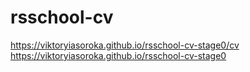# rsschool-cv
https://viktoryiasoroka.github.io/rsschool-cv-stage0/cv
https://viktoryiasoroka.github.io/rsschool-cv-stage0
